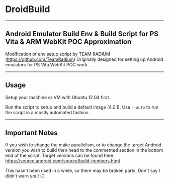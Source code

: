 DroidBuild
========
-------
Android Emulator Build Env & Build Script for PS Vita & ARM WebKit POC Approximation 
-------
Modification of env setup script by TEAM RADIUM (https://github.com/TeamRadium)
Originally designed for setting up Android emulators for PS Vita WebKit POC work.

-------
Usage
-------

Setup your machine or VM with Ubuntu 12.04 first.

Run the script to setup and build a default image (4.0.1).
Use `--auto` to run the script in a mostly automated fashion.

-------
Important Notes
-------

If you wish to change the make parallelism, or to change the target Android version you wish to build then head to the commented section in the bottom end of the script.
Target versions can be found here: https://source.android.com/source/build-numbers.html

This hasn't been used in a while, so there may be broken parts. Don't say I didn't warn you! :D
